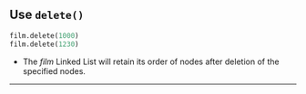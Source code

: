 <!--{type:code step4}-->
<!--{title:Use `delete()`}-->
## Use `delete()` 

```python
film.delete(1000)
film.delete(1230)
```

- The *film* Linked List will retain its order of nodes after deletion of the specified nodes.

-------------------------------------------------

[for speaker]: <> (To make sure their appointments are no longer in the system, we can use the `delete[]` function defined in the *LinkedList* class:)

